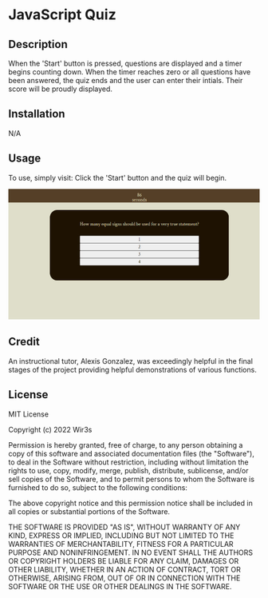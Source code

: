 # JavaScript Quiz

## Description

When the 'Start' button is pressed, questions are displayed and a timer begins counting down. When the timer reaches zero or all questions have been answered, the quiz ends and the user can enter their intials. Their score will be proudly displayed.

## Installation

N/A

## Usage

To use, simply visit:
Click the 'Start' button and the quiz will begin.

![Screenshot](./assets/javascript-quiz-screenshot.jpg)

## Credit

An instructional tutor, Alexis Gonzalez, was exceedingly helpful in the final stages of the project providing helpful demonstrations of various functions.

## License

MIT License

Copyright (c) 2022 Wir3s

Permission is hereby granted, free of charge, to any person obtaining a copy
of this software and associated documentation files (the "Software"), to deal
in the Software without restriction, including without limitation the rights
to use, copy, modify, merge, publish, distribute, sublicense, and/or sell
copies of the Software, and to permit persons to whom the Software is
furnished to do so, subject to the following conditions:

The above copyright notice and this permission notice shall be included in all
copies or substantial portions of the Software.

THE SOFTWARE IS PROVIDED "AS IS", WITHOUT WARRANTY OF ANY KIND, EXPRESS OR
IMPLIED, INCLUDING BUT NOT LIMITED TO THE WARRANTIES OF MERCHANTABILITY,
FITNESS FOR A PARTICULAR PURPOSE AND NONINFRINGEMENT. IN NO EVENT SHALL THE
AUTHORS OR COPYRIGHT HOLDERS BE LIABLE FOR ANY CLAIM, DAMAGES OR OTHER
LIABILITY, WHETHER IN AN ACTION OF CONTRACT, TORT OR OTHERWISE, ARISING FROM,
OUT OF OR IN CONNECTION WITH THE SOFTWARE OR THE USE OR OTHER DEALINGS IN THE
SOFTWARE.
